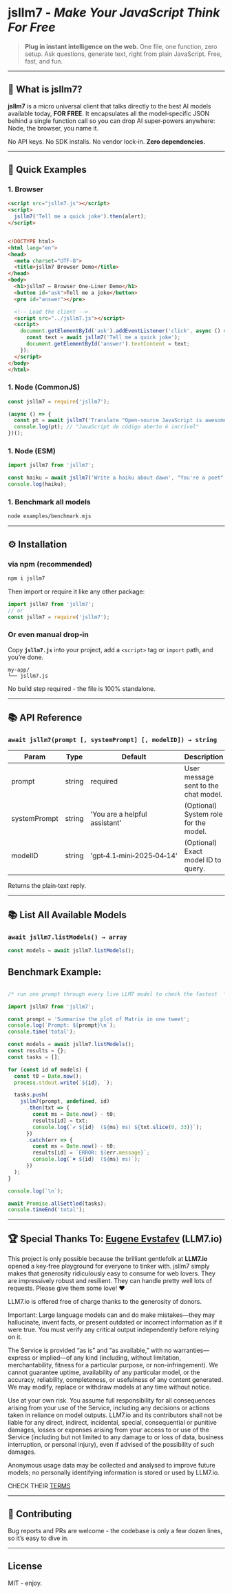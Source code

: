 # **jsllm7** - _Make Your JavaScript Think For Free_

> **Plug in instant intelligence on the web.** One file, one function, zero setup. Ask questions, generate text, right from plain JavaScript. Free, fast, and fun.

---

## 🎯 What is jsllm7?

**jsllm7** is a micro universal client that talks directly to the best AI models available today, **FOR FREE**. It encapsulates all the model‑specific JSON behind a single function call so you can drop AI super‑powers anywhere: Node, the browser, you name it.

No API keys. No SDK installs. No vendor lock‑in. **Zero dependencies.**

---

## 🌱 Quick Examples

### 1. Browser

```html
<script src="jsllm7.js"></script>
<script>
  jsllm7('Tell me a quick joke').then(alert);
</script>
```

```html

<!DOCTYPE html>
<html lang="en">
<head>
  <meta charset="UTF-8">
  <title>jsllm7 Browser Demo</title>
</head>
<body>
  <h1>jsllm7 – Browser One‑Liner Demo</h1>
  <button id="ask">Tell me a joke</button>
  <pre id="answer"></pre>

  <!-- Load the client -->
  <script src="../jsllm7.js"></script>
  <script>
    document.getElementById('ask').addEventListener('click', async () => {
      const text = await jsllm7('Tell me a quick joke');
      document.getElementById('answer').textContent = text;
    });
  </script>
</body>
</html>


```

### 1. Node (CommonJS)

```js
const jsllm7 = require('jsllm7');

(async () => {
  const pt = await jsllm7('Translate "Open‑source JavaScript is awesome" to Portuguese');
  console.log(pt); // "JavaScript de código aberto é incrível"
})();
```

### 1. Node (ESM)

```js
import jsllm7 from 'jsllm7';

const haiku = await jsllm7('Write a haiku about dawn', "You're a poet", 'ministral-8b-2410');
console.log(haiku);
```

### 1. Benchmark all models

```bash
node examples/benchmark.mjs
```

---

## ⚙️ Installation

### via npm (recommended)

```bash
npm i jsllm7
```

Then import or require it like any other package:

```js
import jsllm7 from 'jsllm7';
// or
const jsllm7 = require('jsllm7');
```

### Or even manual drop‑in

Copy **`jsllm7.js`** into your project, add a `<script>` tag or `import` path, and you’re done.

```
my‑app/
└── jsllm7.js
```

No build step required - the file is 100% standalone.

---

## 📚 API Reference

### `await jsllm7(prompt [, systemPrompt] [, modelID]) → string`

| Param            | Type   | Default                                | Description                              |
| ---------------- | ------ | -------------------------------------- | ---------------------------------------- |
| prompt           | string | required                               | User message sent to the chat model.     |
| systemPrompt     | string | 'You are a helpful assistant'          | (Optional) System role for the model.    |
| modelID          | string | 'gpt‑4.1‑mini‑2025‑04‑14'              | (Optional) Exact model ID to query.      |

Returns the plain‑text reply.

---

## 📚 List All Available Models

### `await jsllm7.listModels() → array`

```js
const models = await jsllm7.listModels();
```

## Benchmark Example:
```js

/* run one prompt through every live LLM7 model to check the fastest  */

import jsllm7 from 'jsllm7';

const prompt = 'Summarise the plot of Matrix in one tweet';
console.log(`Prompt: ${prompt}\n`);
console.time('total');

const models = await jsllm7.listModels();
const results = {};
const tasks = [];

for (const id of models) {
  const t0 = Date.now();
  process.stdout.write(`${id}, `);

  tasks.push(
    jsllm7(prompt, undefined, id)
      .then(txt => {
        const ms = Date.now() - t0;
        results[id] = txt;
        console.log(`✔ ${id}  (${ms} ms) ${txt.slice(0, 33)}`);
      })
      .catch(err => {
        const ms = Date.now() - t0;
        results[id] = `ERROR: ${err.message}`;
        console.log(`✖ ${id}  (${ms} ms)`);
      })
  );
}

console.log(`\n`);

await Promise.allSettled(tasks);
console.timeEnd('total');

```
---

## 🏆 Special Thanks To: [Eugene Evstafev](https://www.linkedin.com/in/eugene-evstafev-716669181/) (LLM7.io)

This project is only possible because the brilliant gentlefolk at **LLM7.io** opened a key‑free playground for everyone to tinker with. jsllm7 simply makes that generosity ridiculously easy to consume for web lovers. They are impressively robust and resilient. They can handle pretty well lots of requests. Please give them some love! ❤️

LLM7.io is offered free of charge thanks to the generosity of donors.

Important: Large language models can and do make mistakes—they may hallucinate, invent facts, or present outdated or incorrect information as if it were true. You must verify any critical output independently before relying on it.

The Service is provided “as is” and “as available,” with no warranties—express or implied—of any kind (including, without limitation, merchantability, fitness for a particular purpose, or non-infringement). We cannot guarantee uptime, availability of any particular model, or the accuracy, reliability, completeness, or usefulness of any content generated. We may modify, replace or withdraw models at any time without notice.

Use at your own risk. You assume full responsibility for all consequences arising from your use of the Service, including any decisions or actions taken in reliance on model outputs. LLM7.io and its contributors shall not be liable for any direct, indirect, incidental, special, consequential or punitive damages, losses or expenses arising from your access to or use of the Service (including but not limited to any damage to or loss of data, business interruption, or personal injury), even if advised of the possibility of such damages.

Anonymous usage data may be collected and analysed to improve future models; no personally identifying information is stored or used by LLM7.io.

CHECK THEIR [TERMS](https://github.com/chigwell/llm7.io/blob/main/TERMS.md)


---

## 🤝 Contributing

Bug reports and PRs are welcome - the codebase is only a few dozen lines, so it’s easy to dive in.

---

## License

MIT - enjoy.

